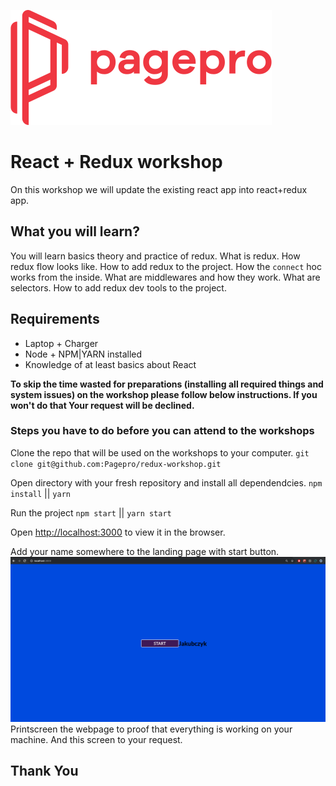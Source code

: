[![pagepro_logo](https://raw.githubusercontent.com/Pagepro/frontend-recruitment-task-landing-page/master/logo.svg?sanitize=true)](https://pagepro.co/)

# React + Redux workshop
On this workshop we will update the existing react app into react+redux app. 

## What you will learn?
You will learn basics theory and practice of redux.
What is redux.
How redux flow looks like.
How to add redux to the project.
How the `connect` hoc works from the inside.
What are middlewares and how they work.
What are selectors.
How to add redux dev tools to the project.

## Requirements
- Laptop + Charger
- Node + NPM|YARN installed
- Knowledge of at least basics about React

**To skip the time wasted for preparations (installing all required things and system issues) on the workshop please follow below instructions. If you won't do that Your request will be declined.**

### Steps you have to do before you can attend to the workshops

Clone the repo that will be used on the workshops to your computer.
`git clone git@github.com:Pagepro/redux-workshop.git`

Open directory with your fresh repository and install all dependendcies.
`npm install` || `yarn`

Run the project
`npm start` || `yarn start`

Open [http://localhost:3000](http://localhost:3000) to view it in the browser.

Add your name somewhere to the landing page with start button. 
![Example](src/images/App.png)
Printscreen the webpage to proof that everything is working on your machine. And this screen to your request.
## Thank You